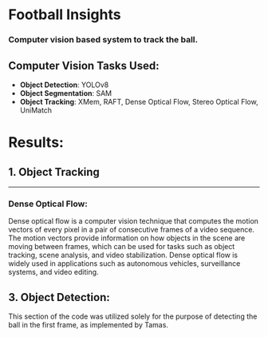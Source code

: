 # **Football Insights**

### Computer vision based system to track the ball. 

## Computer Vision Tasks Used:

- **Object Detection**: YOLOv8
- **Object Segmentation**: SAM
- **Object Tracking**: XMem, RAFT, Dense Optical Flow, Stereo Optical Flow, UniMatch


# **Results:**

## 1. Object Tracking

---

### **Dense Optical Flow:**

Dense optical flow is a computer vision technique that computes the motion vectors of every pixel in a pair of consecutive frames of a video sequence. The motion vectors provide information on how objects in the scene are moving between frames, which can be used for tasks such as object tracking, scene analysis, and video stabilization. Dense optical flow is widely used in applications such as autonomous vehicles, surveillance systems, and video editing.

## 3. Object Detection:
This section of the code was utilized solely for the purpose of detecting the ball in the first frame, as implemented by Tamas.



